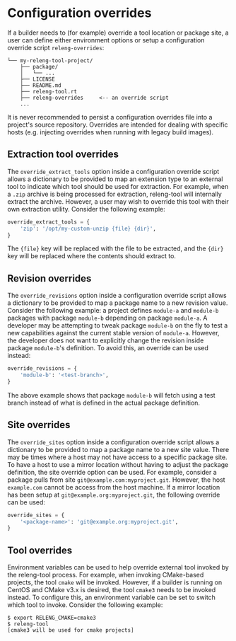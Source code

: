 # Configuration overrides

If a builder needs to (for example) override a tool location or package site, a
user can define either environment options or setup a configuration override
script `releng-overrides`:

```
└── my-releng-tool-project/
    ├── package/
    │   └── ...
    ├── LICENSE
    ├── README.md
    ├── releng-tool.rt
    ├── releng-overrides     <-- an override script
    ...
```

It is never recommended to persist a configuration overrides file into a
project's source repository. Overrides are intended for dealing with specific
hosts (e.g. injecting overrides when running with legacy build images).

## Extraction tool overrides

The `override_extract_tools` option inside a configuration override script
allows a dictionary to be provided to map an extension type to an external tool
to indicate which tool should be used for extraction. For example, when a
`.zip` archive is being processed for extraction, releng-tool will internally
extract the archive. However, a user may wish to override this tool with their
own extraction utility. Consider the following example:

```python
override_extract_tools = {
    'zip': '/opt/my-custom-unzip {file} {dir}',
}
```

The `{file}` key will be replaced with the file to be extracted, and the
`{dir}` key will be replaced where the contents should extract to.

## Revision overrides

The `override_revisions` option inside a configuration override script allows
a dictionary to be provided to map a package name to a new revision value.
Consider the following example: a project defines `module-a` and `module-b`
packages with package `module-b` depending on package `module-a`. A
developer may be attempting to tweak package `module-b` on the fly to test a
new capabilities against the current stable version of `module-a`. However,
the developer does not want to explicitly change the revision inside package
`module-b`'s definition. To avoid this, an override can be used instead:

```python
override_revisions = {
    'module-b': '<test-branch>',
}
```

The above example shows that package `module-b` will fetch using a test branch
instead of what is defined in the actual package definition.

## Site overrides

The `override_sites` option inside a configuration override script allows a
dictionary to be provided to map a package name to a new site value. There may
be times where a host may not have access to a specific package site. To have a
host to use a mirror location without having to adjust the package definition,
the site override option can be used. For example, consider a package pulls from
site `git@example.com:myproject.git`. However, the host `example.com` cannot
be access from the host machine. If a mirror location has been setup at
`git@example.org:myproject.git`, the following override can be used:

```python
override_sites = {
    '<package-name>': 'git@example.org:myproject.git',
}
```

## Tool overrides

Environment variables can be used to help override external tool invoked by the
releng-tool process. For example, when invoking CMake-based projects, the tool
`cmake` will be invoked. However, if a builder is running on CentOS and CMake
v3.x is desired, the tool `cmake3` needs to be invoked instead. To configure
this, an environment variable can be set to switch which tool to invoke.
Consider the following example:

```shell-session
$ export RELENG_CMAKE=cmake3
$ releng-tool
[cmake3 will be used for cmake projects]
```
